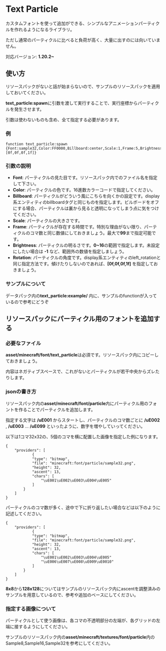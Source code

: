 # Text Particle
カスタムフォントを使って追加ができる、シンプルなアニメーションパーティクルを作れるようになるライブラリ。

ただし通常のパーティクルに比べると負荷が高く、大量に出すのには向いていません。

対応バージョン: **1.20.2~**

## 使い方
リソースパックがないと話が始まらないので、サンプルのリソースパックを適用しておいてください。

**text_particle:spawn**に引数を渡して実行することで、実行座標からパーティクルを発生させます。

引数は使わないものも含め、全て指定する必要があります。

### 例
```
function text_particle:spawn {Font:sample32,Color:FF0000,Billboard:center,Scale:1,Frame:5,Brightness:-1,Rotation:[0f,0f,0f,1f]}
```

### 引数の説明
* **Font**: パーティクルの見た目です。リソースパック内でのファイル名を指定して下さい。
* **Color**: パーティクルの色です。16進数カラーコードで指定してください。
* **Billboard**: パーティクルがどういう風にこちらを向くかの設定です。display系エンティティのbillboardタグと同じものを指定します。ビルボードをオフにする場合、パーティクルは裏から見ると透明になってしまう点に気をつけてください。
* **Scale**: パーティクルの大きさです。
* **Frame**: パーティクルが存在する時間です。特別な理由がない限り、パーティクルのコマ数と同じ数値にしておきましょう。最大で**99**まで指定可能です。
* **Brightness**: パーティクルの明るさです。**0~16**の範囲で指定します。未設定にしたい場合は **-1** など、範囲外の数値を指定しましょう。
* **Rotation**: パーティクルの角度です。display系エンティティのleft_rotationと同じ指定方法です。傾けたりしないのであれば、**[0f,0f,0f,1f]** を指定しておきましょう。

### サンプルについて
データパック内の**text_particle:example/** 内に、サンプルのfunctionが入っているので参考にどうぞ

## リソースパックにパーティクル用のフォントを追加する

### 必要なファイル
**asset/minecraft/font/text_particle**は必須です。リソースパック内にコピーしておきましょう。

内容はネガティブスペースで、これがないとパーティクルが若干中央からズレたりします。

### jsonの書き方
リソースパック内の**asset/minecraft/font/particle**内にパーティクル用のフォントを作ることでパーティクルを追加します。

指定する文字は **/uE001** からスタートし、パーティクルのコマ数ごとに **/uE002** , **/uE003** … **/uE099** といったように、数字を増やしていってください。

以下は1コマ32x32の、5個のコマを横に配置した画像を指定した例になります。

```
{
    "providers": [
            {
            "type": "bitmap",
            "file": "minecraft:font/particle/sample32.png",
            "height": 32,
            "ascent": 13,
            "chars": [
                "\uE001\uE002\uE003\uE004\uE005"
            ]
        }
    ]
}
```

パーティクルのコマ数が多く、途中で下に折り返したい場合などは以下のように記述してください。
```
{
    "providers": [
            {
            "type": "bitmap",
            "file": "minecraft:font/particle/sample32.png",
            "height": 32,
            "ascent": 13,
            "chars": [
                "\uE001\uE002\uE003\uE004\uE005"
                "\uE006\uE007\uE008\uE009\uE0010"
            ]
        }
    ]
}
```

**8x8**から**128x128**についてはサンプルのリソースパック内にascentを調整済みのサンプルを用意しているので、参考や追加のベースにしてください。

### 指定する画像について
パーティクルとして使う画像は、各コマの不透明部分の左端が、各グリッドの左端に接するようにしてください。

サンプルのリソースパック内の**asset/minecraft/textures/font/particle**内のSample8,Sample16,Sample32を参考にしてください。


